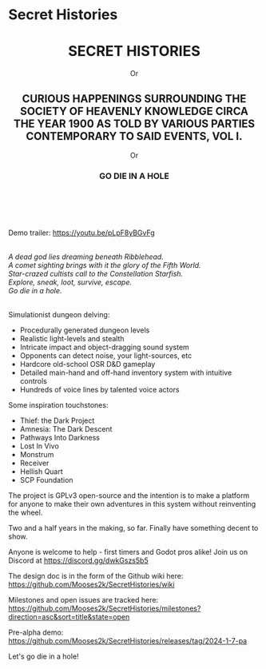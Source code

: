 # Secret Histories
<p align="center">
<h1 align="center">SECRET HISTORIES</h1>
<p align="center">Or</p>
<h2 align="center">CURIOUS HAPPENINGS SURROUNDING THE SOCIETY OF HEAVENLY KNOWLEDGE CIRCA THE YEAR 1900 AS TOLD BY VARIOUS PARTIES CONTEMPORARY TO SAID EVENTS, VOL I.</h2>
<p align="center">Or</p>
<h3 align="center">GO DIE IN A HOLE</h3><br>
</p>
<br>
<br>



Demo trailer: https://youtu.be/pLpF8yBGvFg

<br>
<i>A dead god lies dreaming beneath Ribblehead.<br>
A comet sighting brings with it the glory of the Fifth World.<br>
Star-crazed cultists call to the Constellation Starfish.<br>
Explore, sneak, loot, survive, escape.<br>
Go die in a hole.</i><br>
<br>

Simulationist dungeon delving:
* Procedurally generated dungeon levels
* Realistic light-levels and stealth
* Intricate impact and object-dragging sound system
* Opponents can detect noise, your light-sources, etc
* Hardcore old-school OSR D&D gameplay
* Detailed main-hand and off-hand inventory system with intuitive controls
* Hundreds of voice lines by talented voice actors

Some inspiration touchstones:
* Thief: the Dark Project
* Amnesia: The Dark Descent
* Pathways Into Darkness
* Lost In Vivo
* Monstrum
* Receiver
* Hellish Quart
* SCP Foundation

The project is GPLv3 open-source and the intention is to make a platform for anyone to make their own adventures in this system without reinventing the wheel. 

Two and a half years in the making, so far. Finally have something decent to show.

Anyone is welcome to help - first timers and Godot pros alike!
Join us on Discord at https://discord.gg/dwkGszs5b5

The design doc is in the form of the Github wiki here: https://github.com/Mooses2k/SecretHistories/wiki

Milestones and open issues are tracked here:
https://github.com/Mooses2k/SecretHistories/milestones?direction=asc&sort=title&state=open

Pre-alpha demo: https://github.com/Mooses2k/SecretHistories/releases/tag/2024-1-7-pa

Let's go die in a hole!
